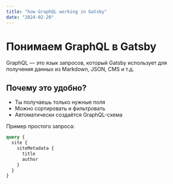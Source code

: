 ```yaml
---
title: "how GraphQL working in Gatsby"
date: "2024-02-20"
---
```


# Понимаем GraphQL в Gatsby

GraphQL — это язык запросов, который Gatsby использует для получения данных из Markdown, JSON, CMS и т.д.

## Почему это удобно?

- Ты получаешь только нужные поля
- Можно сортировать и фильтровать
- Автоматически создаётся GraphQL-схема

Пример простого запроса:

```graphql
query {
  site {
    siteMetadata {
      title
      author
    }
  }
}
